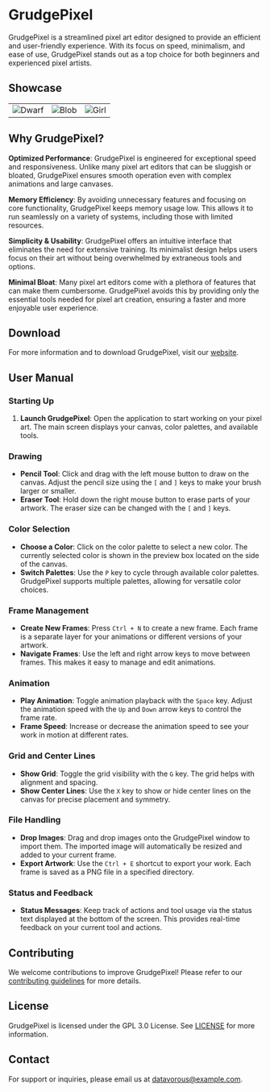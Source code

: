 # GrudgePixel

GrudgePixel is a streamlined pixel art editor designed to provide an efficient and user-friendly experience. With its focus on speed, minimalism, and ease of use, GrudgePixel stands out as a top choice for both beginners and experienced pixel artists.

## Showcase

|         |               |                         |
|-----------------|---------------------------|------------------------------|
| ![Dwarf](https://raw.githubusercontent.com/datavorous/GrudgePixel/main/demo/cute_.PNG) | ![Blob](https://raw.githubusercontent.com/datavorous/GrudgePixel/main/demo/blob.PNG) | ![Girl](https://raw.githubusercontent.com/datavorous/GrudgePixel/main/demo/girl.PNG) |

## Why GrudgePixel?

**Optimized Performance**: GrudgePixel is engineered for exceptional speed and responsiveness. Unlike many pixel art editors that can be sluggish or bloated, GrudgePixel ensures smooth operation even with complex animations and large canvases.

**Memory Efficiency**: By avoiding unnecessary features and focusing on core functionality, GrudgePixel keeps memory usage low. This allows it to run seamlessly on a variety of systems, including those with limited resources.

**Simplicity & Usability**: GrudgePixel offers an intuitive interface that eliminates the need for extensive training. Its minimalist design helps users focus on their art without being overwhelmed by extraneous tools and options.

**Minimal Bloat**: Many pixel art editors come with a plethora of features that can make them cumbersome. GrudgePixel avoids this by providing only the essential tools needed for pixel art creation, ensuring a faster and more enjoyable user experience.

## Download

For more information and to download GrudgePixel, visit our [website](http://example.com).

## User Manual

### Starting Up

1. **Launch GrudgePixel**: Open the application to start working on your pixel art. The main screen displays your canvas, color palettes, and available tools.

### Drawing

- **Pencil Tool**: Click and drag with the left mouse button to draw on the canvas. Adjust the pencil size using the `[` and `]` keys to make your brush larger or smaller.
- **Eraser Tool**: Hold down the right mouse button to erase parts of your artwork. The eraser size can be changed with the `[` and `]` keys.

### Color Selection

- **Choose a Color**: Click on the color palette to select a new color. The currently selected color is shown in the preview box located on the side of the canvas.
- **Switch Palettes**: Use the `P` key to cycle through available color palettes. GrudgePixel supports multiple palettes, allowing for versatile color choices.

### Frame Management

- **Create New Frames**: Press `Ctrl + N` to create a new frame. Each frame is a separate layer for your animations or different versions of your artwork.
- **Navigate Frames**: Use the left and right arrow keys to move between frames. This makes it easy to manage and edit animations.

### Animation

- **Play Animation**: Toggle animation playback with the `Space` key. Adjust the animation speed with the `Up` and `Down` arrow keys to control the frame rate.
- **Frame Speed**: Increase or decrease the animation speed to see your work in motion at different rates.

### Grid and Center Lines

- **Show Grid**: Toggle the grid visibility with the `G` key. The grid helps with alignment and spacing.
- **Show Center Lines**: Use the `X` key to show or hide center lines on the canvas for precise placement and symmetry.

### File Handling

- **Drop Images**: Drag and drop images onto the GrudgePixel window to import them. The imported image will automatically be resized and added to your current frame.
- **Export Artwork**: Use the `Ctrl + E` shortcut to export your work. Each frame is saved as a PNG file in a specified directory.

### Status and Feedback

- **Status Messages**: Keep track of actions and tool usage via the status text displayed at the bottom of the screen. This provides real-time feedback on your current tool and actions.

## Contributing

We welcome contributions to improve GrudgePixel! Please refer to our [contributing guidelines](http://example.com/contributing) for more details.

## License

GrudgePixel is licensed under the GPL 3.0 License. See [LICENSE](LICENSE) for more information.

## Contact

For support or inquiries, please email us at [datavorous@example.com](mailto:696969@example.com).
